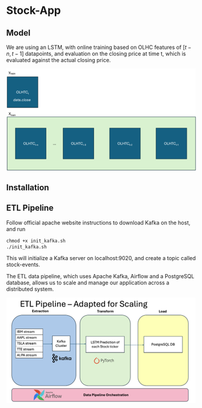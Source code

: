 # Stock-App #

## Model ##

We are using an LSTM, with online training based on OLHC features of $[t-n, t-1]$ datapoints, and evaluation on the closing price at time t, which is evaluated against the actual closing price.

![Online LSTM Training](Online-training.png)

## Installation ##

## ETL Pipeline ##

Follow official apache website instructions to download Kafka on the host, and run

```
chmod +x init_kafka.sh
./init_kafka.sh
```

This will initialize a Kafka server on localhost:9020, and create a topic called stock-events. 

The ETL data pipeline, which uses Apache Kafka, Airflow and a PostgreSQL database, allows us to scale and manage our application across a distributed system.

![ETL Pipeline](ETL%20pipeline.png)
